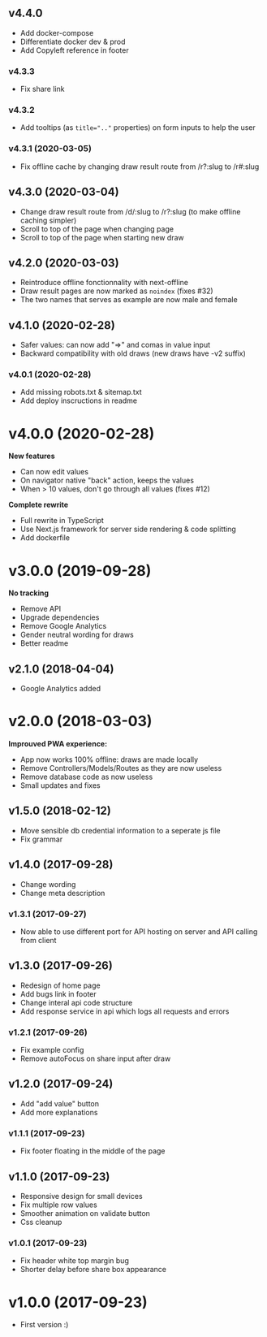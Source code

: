 ## v4.4.0

- Add docker-compose
- Differentiate docker dev & prod
- Add Copyleft reference in footer

### v4.3.3

- Fix share link

### v4.3.2

- Add tooltips (as `title=".."` properties) on form inputs to help the user

### v4.3.1 (2020-03-05)

- Fix offline cache by changing draw result route from /r?:slug to /r#:slug

## v4.3.0 (2020-03-04)

- Change draw result route from /d/:slug to /r?:slug (to make offline caching simpler)
- Scroll to top of the page when changing page
- Scroll to top of the page when starting new draw

## v4.2.0 (2020-03-03)

- Reintroduce offline fonctionnality with next-offline
- Draw result pages are now marked as `noindex` (fixes #32)
- The two names that serves as example are now male and female

## v4.1.0 (2020-02-28)

- Safer values: can now add "=>" and comas in value input
- Backward compatibility with old draws (new draws have -v2 suffix)

### v4.0.1 (2020-02-28)

- Add missing robots.txt & sitemap.txt
- Add deploy inscructions in readme

# v4.0.0 (2020-02-28)

**New features**

- Can now edit values
- On navigator native "back" action, keeps the values
- When > 10 values, don't go through all values (fixes #12)

**Complete rewrite**

- Full rewrite in TypeScript
- Use Next.js framework for server side rendering & code splitting
- Add dockerfile

# v3.0.0 (2019-09-28)

**No tracking**

- Remove API
- Upgrade dependencies
- Remove Google Analytics
- Gender neutral wording for draws
- Better readme

## v2.1.0 (2018-04-04)

- Google Analytics added

# v2.0.0 (2018-03-03)

**Improuved PWA experience:**

- App now works 100% offline: draws are made locally
- Remove Controllers/Models/Routes as they are now useless
- Remove database code as now useless
- Small updates and fixes

## v1.5.0 (2018-02-12)

- Move sensible db credential information to a seperate js file
- Fix grammar

## v1.4.0 (2017-09-28)

- Change wording
- Change meta description

### v1.3.1 (2017-09-27)

- Now able to use different port for API hosting on server and API calling from client

## v1.3.0 (2017-09-26)

- Redesign of home page
- Add bugs link in footer
- Change interal api code structure
- Add response service in api which logs all requests and errors

### v1.2.1 (2017-09-26)

- Fix example config
- Remove autoFocus on share input after draw

## v1.2.0 (2017-09-24)

- Add "add value" button
- Add more explanations

### v1.1.1 (2017-09-23)

- Fix footer floating in the middle of the page

## v1.1.0 (2017-09-23)

- Responsive design for small devices
- Fix multiple row values
- Smoother animation on validate button
- Css cleanup

### v1.0.1 (2017-09-23)

- Fix header white top margin bug
- Shorter delay before share box appearance

# v1.0.0 (2017-09-23)

- First version :)

